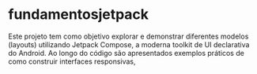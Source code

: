 # fundamentosjetpack
Este projeto tem como objetivo explorar e demonstrar diferentes modelos (layouts) utilizando Jetpack Compose, a moderna toolkit de UI declarativa do Android.  Ao longo do código são apresentados exemplos práticos de como construir interfaces responsivas,
